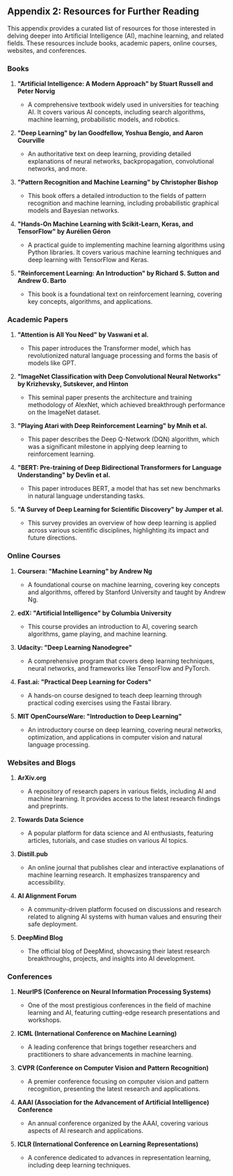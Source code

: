 ## Appendix 2: Resources for Further Reading

This appendix provides a curated list of resources for those interested in delving deeper into Artificial Intelligence (AI), machine learning, and related fields. These resources include books, academic papers, online courses, websites, and conferences.

### Books

1. **"Artificial Intelligence: A Modern Approach" by Stuart Russell and Peter Norvig**
   - A comprehensive textbook widely used in universities for teaching AI. It covers various AI concepts, including search algorithms, machine learning, probabilistic models, and robotics.

2. **"Deep Learning" by Ian Goodfellow, Yoshua Bengio, and Aaron Courville**
   - An authoritative text on deep learning, providing detailed explanations of neural networks, backpropagation, convolutional networks, and more.

3. **"Pattern Recognition and Machine Learning" by Christopher Bishop**
   - This book offers a detailed introduction to the fields of pattern recognition and machine learning, including probabilistic graphical models and Bayesian networks.

4. **"Hands-On Machine Learning with Scikit-Learn, Keras, and TensorFlow" by Aurélien Géron**
   - A practical guide to implementing machine learning algorithms using Python libraries. It covers various machine learning techniques and deep learning with TensorFlow and Keras.

5. **"Reinforcement Learning: An Introduction" by Richard S. Sutton and Andrew G. Barto**
   - This book is a foundational text on reinforcement learning, covering key concepts, algorithms, and applications.

### Academic Papers

1. **"Attention is All You Need" by Vaswani et al.**
   - This paper introduces the Transformer model, which has revolutionized natural language processing and forms the basis of models like GPT.

2. **"ImageNet Classification with Deep Convolutional Neural Networks" by Krizhevsky, Sutskever, and Hinton**
   - This seminal paper presents the architecture and training methodology of AlexNet, which achieved breakthrough performance on the ImageNet dataset.

3. **"Playing Atari with Deep Reinforcement Learning" by Mnih et al.**
   - This paper describes the Deep Q-Network (DQN) algorithm, which was a significant milestone in applying deep learning to reinforcement learning.

4. **"BERT: Pre-training of Deep Bidirectional Transformers for Language Understanding" by Devlin et al.**
   - This paper introduces BERT, a model that has set new benchmarks in natural language understanding tasks.

5. **"A Survey of Deep Learning for Scientific Discovery" by Jumper et al.**
   - This survey provides an overview of how deep learning is applied across various scientific disciplines, highlighting its impact and future directions.

### Online Courses

1. **Coursera: "Machine Learning" by Andrew Ng**
   - A foundational course on machine learning, covering key concepts and algorithms, offered by Stanford University and taught by Andrew Ng.

2. **edX: "Artificial Intelligence" by Columbia University**
   - This course provides an introduction to AI, covering search algorithms, game playing, and machine learning.

3. **Udacity: "Deep Learning Nanodegree"**
   - A comprehensive program that covers deep learning techniques, neural networks, and frameworks like TensorFlow and PyTorch.

4. **Fast.ai: "Practical Deep Learning for Coders"**
   - A hands-on course designed to teach deep learning through practical coding exercises using the Fastai library.

5. **MIT OpenCourseWare: "Introduction to Deep Learning"**
   - An introductory course on deep learning, covering neural networks, optimization, and applications in computer vision and natural language processing.

### Websites and Blogs

1. **ArXiv.org**
   - A repository of research papers in various fields, including AI and machine learning. It provides access to the latest research findings and preprints.

2. **Towards Data Science**
   - A popular platform for data science and AI enthusiasts, featuring articles, tutorials, and case studies on various AI topics.

3. **Distill.pub**
   - An online journal that publishes clear and interactive explanations of machine learning research. It emphasizes transparency and accessibility.

4. **AI Alignment Forum**
   - A community-driven platform focused on discussions and research related to aligning AI systems with human values and ensuring their safe deployment.

5. **DeepMind Blog**
   - The official blog of DeepMind, showcasing their latest research breakthroughs, projects, and insights into AI development.

### Conferences

1. **NeurIPS (Conference on Neural Information Processing Systems)**
   - One of the most prestigious conferences in the field of machine learning and AI, featuring cutting-edge research presentations and workshops.

2. **ICML (International Conference on Machine Learning)**
   - A leading conference that brings together researchers and practitioners to share advancements in machine learning.

3. **CVPR (Conference on Computer Vision and Pattern Recognition)**
   - A premier conference focusing on computer vision and pattern recognition, presenting the latest research and applications.

4. **AAAI (Association for the Advancement of Artificial Intelligence) Conference**
   - An annual conference organized by the AAAI, covering various aspects of AI research and applications.

5. **ICLR (International Conference on Learning Representations)**
   - A conference dedicated to advances in representation learning, including deep learning techniques.
